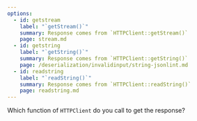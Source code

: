 ```yaml
---
options:
  - id: getstream
    label: "`getStream()`"
    summary: Response comes from `HTTPClient::getStream()`
    page: stream.md
  - id: getstring
    label: "`getString()`"
    summary: Response comes from `HTTPClient::getString()`
    page: /deserialization/invalidinput/string-jsonlint.md
  - id: readstring
    label: "`readString()`"
    summary: Response comes from `HTTPClient::readString()`
    page: readstring.md
---
```


Which function of `HTTPClient` do you call to get the response?